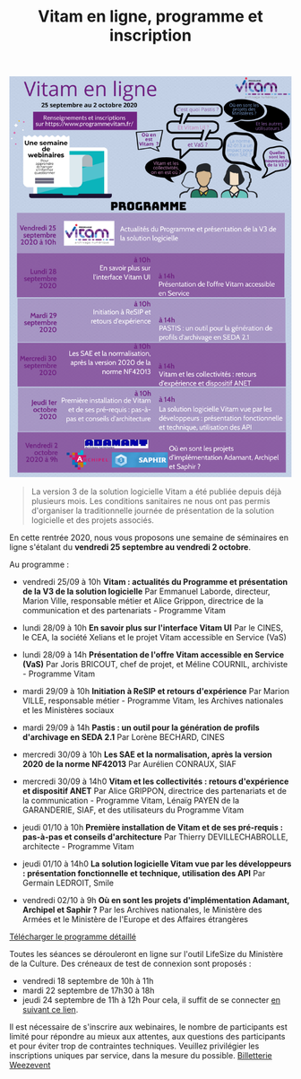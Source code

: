 ﻿---
layout: post
title: Vitam en ligne, programme et inscription
---

![Logos](/public/images/evenement-v3-programme.png)

> La version 3 de la solution logicielle Vitam a été publiée depuis déjà plusieurs mois. Les conditions sanitaires ne nous ont pas permis d'organiser la traditionnelle journée de présentation de la solution logicielle et des projets associés.

En cette rentrée 2020, nous vous proposons une semaine de séminaires en ligne s'étalant du **vendredi 25 septembre au vendredi 2 octobre**.

Au programme :
- vendredi 25/09 à 10h
**Vitam : actualités du Programme et présentation de la V3 de la solution logicielle**
Par Emmanuel Laborde, directeur, Marion Ville, responsable métier et Alice Grippon, directrice de la communication et des partenariats - Programme Vitam

- lundi 28/09 à 10h
**En savoir plus sur l'interface Vitam UI**
Par le CINES, le CEA, la société Xelians et le projet Vitam accessible en Service (VaS)

- lundi 28/09 à 14h
**Présentation de l'offre Vitam accessible en Service (VaS)**
Par Joris BRICOUT, chef de projet, et Méline COURNIL, archiviste - Programme Vitam

- mardi 29/09 à 10h
**Initiation à ReSIP et retours d'expérience**
Par Marion VILLE, responsable métier - Programme Vitam, les Archives nationales et les Ministères sociaux

- mardi 29/09 à 14h
**Pastis : un outil pour la génération de profils d'archivage en SEDA 2.1**
Par Lorène BECHARD, CINES

- mercredi 30/09 à 10h
**Les SAE et la normalisation, après la version 2020 de la norme NF42013**
Par Aurélien CONRAUX, SIAF

- mercredi 30/09 à 14h0
**Vitam et les collectivités : retours d'expérience et dispositif ANET**
Par Alice GRIPPON, directrice des partenariats et de la communication - Programme Vitam, Lénaïg PAYEN de la GARANDERIE, SIAF, et des utilisateurs du Programme Vitam

- jeudi 01/10 à 10h
**Première installation de Vitam et de ses pré-requis : pas-à-pas et conseils d'architecture**
Par Thierry DEVILLECHABROLLE, architecte - Programme Vitam

- jeudi 01/10 à 14h0
**La solution logicielle Vitam vue par les développeurs : présentation fonctionnelle et technique, utilisation des API**
Par Germain LEDROIT, Smile

- vendredi 02/10 à 9h
**Où en sont les projets d'implémentation Adamant, Archipel et Saphir ?**
Par les Archives nationales, le Ministère des Armées et le Ministère de l'Europe et des Affaires étrangères

[Télécharger le programme détaillé](/ressources/RefCourant/evenement-v3-programme_detaille.pdf)

Toutes les séances se dérouleront en ligne sur l'outil LifeSize du Ministère de la Culture.
Des créneaux de test de connexion sont proposés :
- vendredi 18 septembre de 10h à 11h
- mardi 22 septembre de 17h30 à 18h
- jeudi 24 septembre de 11h à 12h
Pour cela, il suffit de se connecter [en suivant ce lien](https://call.lifesizecloud.com/2284288).

Il est nécessaire de s'inscrire aux webinaires, le nombre de participants est limité pour répondre au mieux aux attentes, aux questions des participants et pour éviter trop de contraintes techniques.
Veuillez privilégier les inscriptions uniques par service, dans la mesure du possible.
<a title="Logiciel billetterie en ligne" href="https://weezevent.com/?c=sys_widget" class="weezevent-widget-integration" target="_blank" data-src="https://widget.weezevent.com/ticket/E637763/?id_evenement=637763&lg_billetterie=1&code=19184&width_auto=1&color_primary=00AEEF" data-width="650" data-height="600" data-id="637763" data-resize="1" data-width_auto="1" data-noscroll="0" data-nopb="0" data-type="neo">Billetterie Weezevent</a><script type="text/javascript" src="https://widget.weezevent.com/weez.js"></script>
